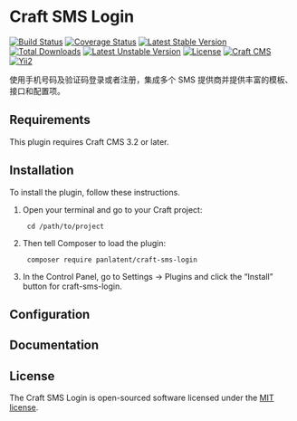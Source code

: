 Craft SMS Login
===============
[![Build Status](https://travis-ci.org/panlatent/craft-sms-login.svg)](https://travis-ci.org/panlatent/craft-sms-login)
[![Coverage Status](https://coveralls.io/repos/github/panlatent/craft-sms-login/badge.svg?branch=master)](https://coveralls.io/github/panlatent/craft-sms-login?branch=master)
[![Latest Stable Version](https://poser.pugx.org/panlatent/craft-sms-login/v/stable.svg)](https://packagist.org/packages/panlatent/craft-sms-login)
[![Total Downloads](https://poser.pugx.org/panlatent/craft-sms-login/downloads.svg)](https://packagist.org/packages/panlatent/craft-sms-login)
[![Latest Unstable Version](https://poser.pugx.org/panlatent/craft-sms-login/v/unstable.svg)](https://packagist.org/packages/panlatent/craft-sms-login)
[![License](https://poser.pugx.org/panlatent/craft-sms-login/license.svg)](https://packagist.org/packages/panlatent/craft-sms-login)
[![Craft CMS](https://img.shields.io/badge/Powered_by-Craft_CMS-orange.svg?style=flat)](https://craftcms.com/)
[![Yii2](https://img.shields.io/badge/Powered_by-Yii_Framework-green.svg?style=flat)](https://www.yiiframework.com/)

使用手机号码及验证码登录或者注册，集成多个 SMS 提供商并提供丰富的模板、接口和配置项。

Requirements
------------

This plugin requires Craft CMS 3.2 or later.

Installation
------------

To install the plugin, follow these instructions.

1. Open your terminal and go to your Craft project:

        cd /path/to/project

2. Then tell Composer to load the plugin:

        composer require panlatent/craft-sms-login

3. In the Control Panel, go to Settings → Plugins and click the “Install” button for craft-sms-login.

Configuration
-------------



Documentation
-------------


License
-------
The Craft SMS Login is open-sourced software licensed under the [MIT license](http://opensource.org/licenses/MIT).
